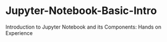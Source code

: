 # Jupyter-Notebook-Basic-Intro
Introduction to Jupyter Notebook and its Components: Hands on Experience 
